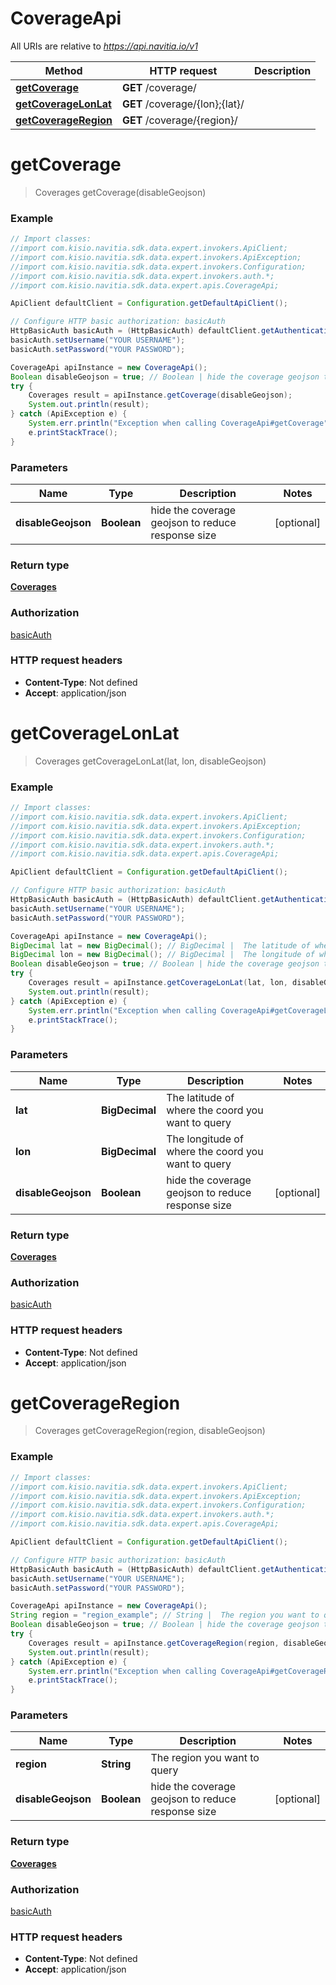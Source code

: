 # CoverageApi

All URIs are relative to *https://api.navitia.io/v1*

Method | HTTP request | Description
------------- | ------------- | -------------
[**getCoverage**](CoverageApi.md#getCoverage) | **GET** /coverage/ | 
[**getCoverageLonLat**](CoverageApi.md#getCoverageLonLat) | **GET** /coverage/{lon};{lat}/ | 
[**getCoverageRegion**](CoverageApi.md#getCoverageRegion) | **GET** /coverage/{region}/ | 


<a name="getCoverage"></a>
# **getCoverage**
> Coverages getCoverage(disableGeojson)



### Example
```java
// Import classes:
//import com.kisio.navitia.sdk.data.expert.invokers.ApiClient;
//import com.kisio.navitia.sdk.data.expert.invokers.ApiException;
//import com.kisio.navitia.sdk.data.expert.invokers.Configuration;
//import com.kisio.navitia.sdk.data.expert.invokers.auth.*;
//import com.kisio.navitia.sdk.data.expert.apis.CoverageApi;

ApiClient defaultClient = Configuration.getDefaultApiClient();

// Configure HTTP basic authorization: basicAuth
HttpBasicAuth basicAuth = (HttpBasicAuth) defaultClient.getAuthentication("basicAuth");
basicAuth.setUsername("YOUR USERNAME");
basicAuth.setPassword("YOUR PASSWORD");

CoverageApi apiInstance = new CoverageApi();
Boolean disableGeojson = true; // Boolean | hide the coverage geojson to reduce response size
try {
    Coverages result = apiInstance.getCoverage(disableGeojson);
    System.out.println(result);
} catch (ApiException e) {
    System.err.println("Exception when calling CoverageApi#getCoverage");
    e.printStackTrace();
}
```

### Parameters

Name | Type | Description  | Notes
------------- | ------------- | ------------- | -------------
 **disableGeojson** | **Boolean**| hide the coverage geojson to reduce response size | [optional]

### Return type

[**Coverages**](Coverages.md)

### Authorization

[basicAuth](../README.md#basicAuth)

### HTTP request headers

 - **Content-Type**: Not defined
 - **Accept**: application/json

<a name="getCoverageLonLat"></a>
# **getCoverageLonLat**
> Coverages getCoverageLonLat(lat, lon, disableGeojson)



### Example
```java
// Import classes:
//import com.kisio.navitia.sdk.data.expert.invokers.ApiClient;
//import com.kisio.navitia.sdk.data.expert.invokers.ApiException;
//import com.kisio.navitia.sdk.data.expert.invokers.Configuration;
//import com.kisio.navitia.sdk.data.expert.invokers.auth.*;
//import com.kisio.navitia.sdk.data.expert.apis.CoverageApi;

ApiClient defaultClient = Configuration.getDefaultApiClient();

// Configure HTTP basic authorization: basicAuth
HttpBasicAuth basicAuth = (HttpBasicAuth) defaultClient.getAuthentication("basicAuth");
basicAuth.setUsername("YOUR USERNAME");
basicAuth.setPassword("YOUR PASSWORD");

CoverageApi apiInstance = new CoverageApi();
BigDecimal lat = new BigDecimal(); // BigDecimal |  The latitude of where the coord you want to query
BigDecimal lon = new BigDecimal(); // BigDecimal |  The longitude of where the coord you want to query
Boolean disableGeojson = true; // Boolean | hide the coverage geojson to reduce response size
try {
    Coverages result = apiInstance.getCoverageLonLat(lat, lon, disableGeojson);
    System.out.println(result);
} catch (ApiException e) {
    System.err.println("Exception when calling CoverageApi#getCoverageLonLat");
    e.printStackTrace();
}
```

### Parameters

Name | Type | Description  | Notes
------------- | ------------- | ------------- | -------------
 **lat** | **BigDecimal**|  The latitude of where the coord you want to query |
 **lon** | **BigDecimal**|  The longitude of where the coord you want to query |
 **disableGeojson** | **Boolean**| hide the coverage geojson to reduce response size | [optional]

### Return type

[**Coverages**](Coverages.md)

### Authorization

[basicAuth](../README.md#basicAuth)

### HTTP request headers

 - **Content-Type**: Not defined
 - **Accept**: application/json

<a name="getCoverageRegion"></a>
# **getCoverageRegion**
> Coverages getCoverageRegion(region, disableGeojson)



### Example
```java
// Import classes:
//import com.kisio.navitia.sdk.data.expert.invokers.ApiClient;
//import com.kisio.navitia.sdk.data.expert.invokers.ApiException;
//import com.kisio.navitia.sdk.data.expert.invokers.Configuration;
//import com.kisio.navitia.sdk.data.expert.invokers.auth.*;
//import com.kisio.navitia.sdk.data.expert.apis.CoverageApi;

ApiClient defaultClient = Configuration.getDefaultApiClient();

// Configure HTTP basic authorization: basicAuth
HttpBasicAuth basicAuth = (HttpBasicAuth) defaultClient.getAuthentication("basicAuth");
basicAuth.setUsername("YOUR USERNAME");
basicAuth.setPassword("YOUR PASSWORD");

CoverageApi apiInstance = new CoverageApi();
String region = "region_example"; // String |  The region you want to query
Boolean disableGeojson = true; // Boolean | hide the coverage geojson to reduce response size
try {
    Coverages result = apiInstance.getCoverageRegion(region, disableGeojson);
    System.out.println(result);
} catch (ApiException e) {
    System.err.println("Exception when calling CoverageApi#getCoverageRegion");
    e.printStackTrace();
}
```

### Parameters

Name | Type | Description  | Notes
------------- | ------------- | ------------- | -------------
 **region** | **String**|  The region you want to query |
 **disableGeojson** | **Boolean**| hide the coverage geojson to reduce response size | [optional]

### Return type

[**Coverages**](Coverages.md)

### Authorization

[basicAuth](../README.md#basicAuth)

### HTTP request headers

 - **Content-Type**: Not defined
 - **Accept**: application/json

